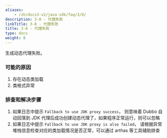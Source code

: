 ```yaml
---
aliases:
    - /zh/docs3-v2/java-sdk/faq/3/8/
description: 3-8 - 代理失败
linkTitle: 3-8 - 代理失败
title: 3-8 - 代理失败
type: docs
weight: 8
---
```




生成动态代理失败。

### 可能的原因

1. 存在动态类加载
2. 类格式异常

### 排查和解决步骤

1. 如果日志中提示 `Fallback to use JDK proxy success`，
则意味着 Dubbo 自动回落到 JDK 代理后成功创建动态代理了，如果程序正常运行，则可以忽略
2. 如果日志中提示 `Fallback to use JDK proxy is also failed`，
请根据异常堆栈信息检查对应的类加载情况是否正常，可以通过 arthas 等工具辅助排查